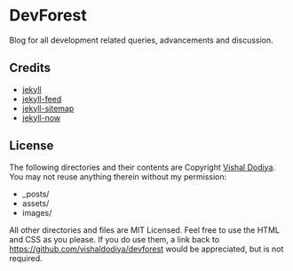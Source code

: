 # DevForest

Blog for all development related queries, advancements and discussion.

## Credits

- [jekyll](https://github.com/jekyll/jekyll)
- [jekyll-feed](https://github.com/jekyll/jekyll-feed)
- [jekyll-sitemap](https://github.com/jekyll/jekyll-sitemap)
- [jekyll-now](https://github.com/barryclark/jekyll-now)

## License

The following directories and their contents are Copyright [Vishal Dodiya](https://github.com/vishaldodiya).
You may not reuse anything therein without my permission:

* \_posts/
* assets/
* images/

All other directories and files are MIT Licensed. Feel free to use the HTML and
CSS as you please. If you do use them, a link back to
https://github.com/vishaldodiya/devforest would be appreciated, but is not required.
